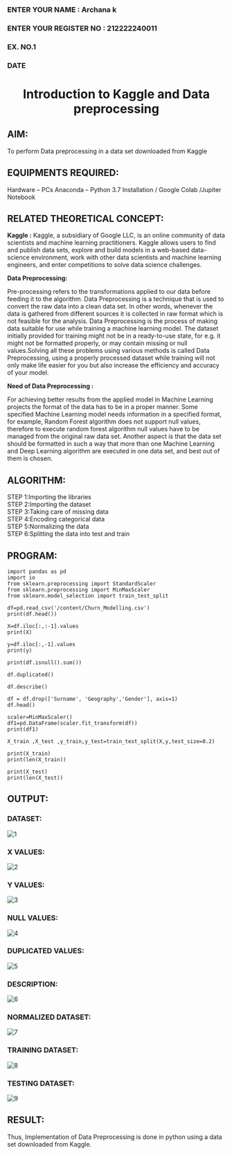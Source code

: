 <H3>ENTER YOUR NAME : Archana k</H3>
<H3>ENTER YOUR REGISTER NO : 212222240011</H3>
<H3>EX. NO.1</H3>
<H3>DATE</H3>
<H1 ALIGN =CENTER> Introduction to Kaggle and Data preprocessing</H1>

## AIM:

To perform Data preprocessing in a data set downloaded from Kaggle

## EQUIPMENTS REQUIRED:
Hardware – PCs
Anaconda – Python 3.7 Installation / Google Colab /Jupiter Notebook

## RELATED THEORETICAL CONCEPT:

**Kaggle :**
Kaggle, a subsidiary of Google LLC, is an online community of data scientists and machine learning practitioners. Kaggle allows users to find and publish data sets, explore and build models in a web-based data-science environment, work with other data scientists and machine learning engineers, and enter competitions to solve data science challenges.

**Data Preprocessing:**

Pre-processing refers to the transformations applied to our data before feeding it to the algorithm. Data Preprocessing is a technique that is used to convert the raw data into a clean data set. In other words, whenever the data is gathered from different sources it is collected in raw format which is not feasible for the analysis.
Data Preprocessing is the process of making data suitable for use while training a machine learning model. The dataset initially provided for training might not be in a ready-to-use state, for e.g. it might not be formatted properly, or may contain missing or null values.Solving all these problems using various methods is called Data Preprocessing, using a properly processed dataset while training will not only make life easier for you but also increase the efficiency and accuracy of your model.

**Need of Data Preprocessing :**

For achieving better results from the applied model in Machine Learning projects the format of the data has to be in a proper manner. Some specified Machine Learning model needs information in a specified format, for example, Random Forest algorithm does not support null values, therefore to execute random forest algorithm null values have to be managed from the original raw data set.
Another aspect is that the data set should be formatted in such a way that more than one Machine Learning and Deep Learning algorithm are executed in one data set, and best out of them is chosen.


## ALGORITHM:
STEP 1:Importing the libraries<BR>
STEP 2:Importing the dataset<BR>
STEP 3:Taking care of missing data<BR>
STEP 4:Encoding categorical data<BR>
STEP 5:Normalizing the data<BR>
STEP 6:Splitting the data into test and train<BR>

##  PROGRAM:
```
import pandas as pd
import io
from sklearn.preprocessing import StandardScaler
from sklearn.preprocessing import MinMaxScaler
from sklearn.model_selection import train_test_split

df=pd.read_csv('/content/Churn_Modelling.csv')
print(df.head())

X=df.iloc[:,:-1].values
print(X)

y=df.iloc[:,-1].values
print(y)

print(df.isnull().sum())

df.duplicated()

df.describe()

df = df.drop(['Surname', 'Geography','Gender'], axis=1)
df.head()

scaler=MinMaxScaler()
df1=pd.DataFrame(scaler.fit_transform(df))
print(df1)

X_train ,X_test ,y_train,y_test=train_test_split(X,y,test_size=0.2)

print(X_train)
print(len(X_train))

print(X_test)
print(len(X_test))
```
## OUTPUT:
### DATASET:
![1](https://github.com/user-attachments/assets/63cfc27c-6c61-48ca-a78f-823629c3d564)

### X VALUES:
![2](https://github.com/user-attachments/assets/cb69b34e-382c-4865-ae99-cc56070ba46e)

### Y VALUES:
![3](https://github.com/user-attachments/assets/91285301-aed9-4455-a899-994d73ad0950)

### NULL VALUES:
![4](https://github.com/user-attachments/assets/741f94bf-c1c1-477f-91cb-5388f04878a8)

### DUPLICATED VALUES:
![5](https://github.com/user-attachments/assets/4b4c2a61-217d-410b-90d0-84f08ad5282f)

### DESCRIPTION:
![6](https://github.com/user-attachments/assets/15cabb08-6f19-4002-a8ee-0932040b6afd)

### NORMALIZED DATASET:
![7](https://github.com/user-attachments/assets/9020fe99-6e44-4871-ab06-4fb9279b43af)

### TRAINING DATASET:
![8](https://github.com/user-attachments/assets/46600a57-4529-4c57-a68e-1461af2f0cff)

### TESTING DATASET:
![9](https://github.com/user-attachments/assets/7353c8e4-d2af-4bd5-aa78-4d9ba81fb5e3)


## RESULT:
Thus, Implementation of Data Preprocessing is done in python  using a data set downloaded from Kaggle.
